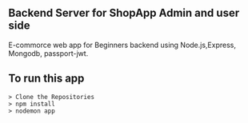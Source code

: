 ## Backend Server for ShopApp Admin and user side

E-commorce web app for Beginners backend using Node.js,Express, Mongodb, passport-jwt.  


## To run this app 

```
> Clone the Repositories
> npm install
> nodemon app
```
